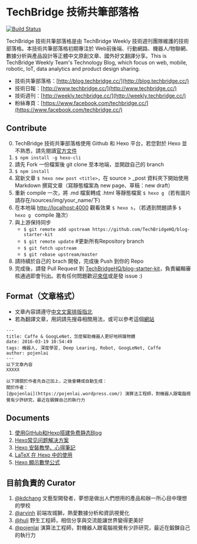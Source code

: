 # TechBridge 技術共筆部落格

[![Build Status](https://travis-ci.org/TechBridgeWeekly/blog-starter-kit.svg?branch=master)](https://travis-ci.org/TechBridgeWeekly/blog-starter-kit)

TechBridge 技術共筆部落格是由 TechBridge Weekly 技術週刊團隊維護的技術部落格。本技術共筆部落格初期專注於 Web前後端、行動網路、機器人/物聯網、數據分析與產品設計等正體中文原創文章、國外好文翻譯分享。This is TechBridge Weekly Team's Technology Blog, which focus on web, mobile, robotic, IoT, data analytics and product design sharing.

- 技術共筆部落格：[http://blog.techbridge.cc/](http://blog.techbridge.cc/)
- 技術日報：[http://www.techbridge.cc/](http://www.techbridge.cc/)
- 技術週刊：[http://weekly.techbridge.cc/](http://weekly.techbridge.cc/)
- 粉絲專頁：[https://www.facebook.com/techbridge.cc/](https://www.facebook.com/techbridge.cc/)

## Contribute 
0. TechBridge 技術共筆部落格使用 Github 和 Hexo 平台，若您對於 Hexo 並不熟悉，請先閱讀[官方文件](https://hexo.io/)
1. `$ npm install -g hexo-cli`
2. 請先 Fork 一份檔案後 git clone 至本地端，並開啟自己的 branch
3. `$ npm install`
4. 寫新文章 `$ hexo new post <title>`，在 source > _post 資料夾下開始使用 Markdown 撰寫文章（寫靜態檔案為 new page、草稿：new draft）
5. 重新 compile 一次，將 .md 檔案轉成 .html 等靜態檔案 `$ hexo g ` (若有圖片請存在/sources/img/your_name/下)
6. 在本地端 [http://localhost:4000](http://localhost:4000) 觀看效果 `$ hexo s`，（若遇到問題請多 `$ hexo g ` compile 幾次）
7. 與上游保持同步
	- `$ git remote add upstream https://github.com/TechBridgeHQ/blog-starter-kit`
	- `$ git remote update`  #更新所有Repository branch
	- `$ git fetch upstream`
	- `$ git rebase upstream/master`
8. 請持續於自己的 brach 開發，完成後 Push 到你的 Repo
9. 完成後，請發 Pull Request 到 [TechBridgeHQ/blog-starter-kit](https://github.com/TechBridgeHQ/blog-starter-kit)，負責編輯審核通過即會刊出。若有任何問題歡迎[來信](techbridge.cc@gmail.com)或是發 issue :)

## Format（文章格式）
- 文章內容請遵守[中文文案排版指北](https://github.com/sparanoid/chinese-copywriting-guidelines)
- 若為翻譯文章，用詞請先搜尋相關用法，或可以參考這個[網站](http://jjhou.boolan.com/terms.htm)

```
---
title: Caffe & GoogLeNet，怎麼幫助機器人更好地辨識物體
date: 2016-03-19 10:54:49
tags: 機器人, 深度學習, Deep Learing, Robot, GoogLeNet, Caffe
author: pojenlai
---
以下文章內容
XXXXX

以下請關於作者先自己加上，之後會轉成自動生成：
關於作者： 
[@pojenlai](https://pojenlai.wordpress.com/) 演算法工程師，對機器人跟電腦視覺有少許研究，最近在鍛鍊自己的執行力

```

## Documents
1. [使用GitHub和Hexo搭建免费静态Blog](http://wsgzao.github.io/post/hexo-guide/)
2. [Hexo常见问题解决方案](https://xuanwo.org/2014/08/14/hexo-usual-problem/)
3. [Hexo 安裝教學、心得筆記](https://wwssllabcd.github.io/blog/2014/12/22/how-to-install-hexo/)
4. [LaTeX 在 Hexo 中的使用](https://fsh0524.github.io/2016/03/03/LaTeX-in-Hexo/)
5. [Hexo 顯示數學公式](https://mousyball.github.io/2017/01/01/mathjax-support/)

## 目前負責的 Curator
1. [@kdchang](http://blog.kdchang.cc) 文藝型開發者，夢想是做出人們想用的產品和辦一所心目中理想的學校
2. [@arvinh](http://blog.arvinh.info/about) 前端攻城獅，熱愛數據分析和資訊視覺化
3. [@huli](http://huli.logdown.com) 野生工程師，相信分享與交流能讓世界變得更美好
4. [@pojenlai](https://pojenlai.wordpress.com/) 演算法工程師，對機器人跟電腦視覺有少許研究，最近在鍛鍊自己的執行力

